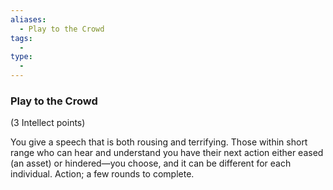 ```yaml
---
aliases:
  - Play to the Crowd
tags:
  - 
type:
  - 
---
```

### Play to the Crowd

(3 Intellect points)

You give a speech that is both rousing and terrifying. Those within short range who can hear and understand you have their next action either eased (an asset) or hindered—you choose, and it can be different for each individual. Action; a few rounds to complete.